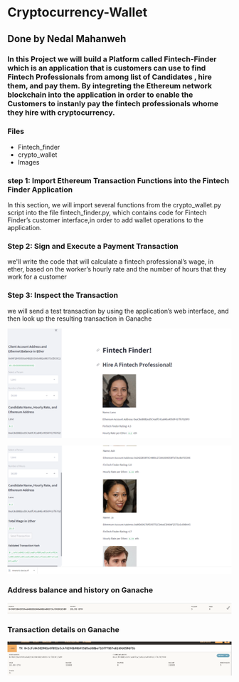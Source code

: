 # Cryptocurrency-Wallet
## Done by Nedal Mahanweh 

### In this Project we will build a Platform called Fintech-Finder which is an application that is customers can use to find Fintech Professionals from among list of Candidates , hire them, and pay them. By integreting the Ethereum network blockchain  into the application in order to enable the Customers to instanly pay the fintech professionals whome they hire with cryptocurrency. 


### Files 
* Fintech_finder
* crypto_wallet 
* Images 

### step 1: Import Ethereum Transaction Functions into the Fintech Finder Application

In this section, we will import several functions from the crypto_wallet.py script into the file fintech_finder.py, which contains code for Fintech Finder’s customer interface,in order to add wallet operations to the application. 


### Step 2: Sign and Execute a Payment Transaction
we'll write the code that will calculate a fintech professional’s wage, in ether, based on the worker’s hourly rate and the number of hours that they work for a customer

### Step 3: Inspect the Transaction

we will send a test transaction by using the application’s web interface, and then look up the resulting transaction in Ganache

![](Images/capt_1.png)

![](Images/capt_2.png)

### Address balance and history on Ganache
![](Images/transaction_dis.png)

###  Transaction details on Ganache
 ![](Images/valid_trans.png)
